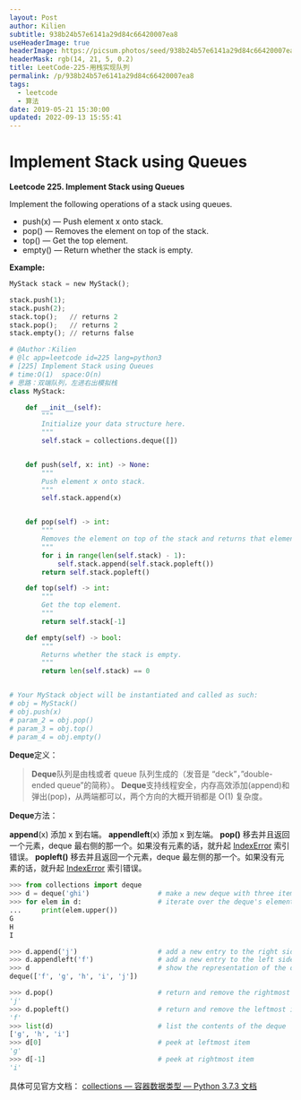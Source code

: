 ```yaml
---
layout: Post
author: Kilien
subtitle: 938b24b57e6141a29d84c66420007ea8
useHeaderImage: true
headerImage: https://picsum.photos/seed/938b24b57e6141a29d84c66420007ea8/1920/1080
headerMask: rgb(14, 21, 5, 0.2)
title: LeetCode-225-用栈实现队列
permalink: /p/938b24b57e6141a29d84c66420007ea8
tags:
  - leetcode
  - 算法
date: 2019-05-21 15:30:00
updated: 2022-09-13 15:55:41
---
```


# Implement Stack using Queues

**Leetcode 225. Implement Stack using Queues**

Implement the following operations of a stack using queues.

- push(x) — Push element x onto stack.
- pop() — Removes the element on top of the stack.
- top() — Get the top element.
- empty() — Return whether the stack is empty.

**Example:**

```python
MyStack stack = new MyStack();

stack.push(1);
stack.push(2);
stack.top();   // returns 2
stack.pop();   // returns 2
stack.empty(); // returns false

```

```python
# @Author：Kilien
# @lc app=leetcode id=225 lang=python3
# [225] Implement Stack using Queues
# time:O(1)  space:O(n)
# 思路：双端队列，左进右出模拟栈
class MyStack:

    def __init__(self):
        """
        Initialize your data structure here.
        """
        self.stack = collections.deque([])


    def push(self, x: int) -> None:
        """
        Push element x onto stack.
        """
        self.stack.append(x)


    def pop(self) -> int:
        """
        Removes the element on top of the stack and returns that element.
        """
        for i in range(len(self.stack) - 1):
            self.stack.append(self.stack.popleft())
        return self.stack.popleft()

    def top(self) -> int:
        """
        Get the top element.
        """
        return self.stack[-1]

    def empty(self) -> bool:
        """
        Returns whether the stack is empty.
        """
        return len(self.stack) == 0


# Your MyStack object will be instantiated and called as such:
# obj = MyStack()
# obj.push(x)
# param_2 = obj.pop()
# param_3 = obj.top()
# param_4 = obj.empty()

```

**Deque**定义：

> **Deque**队列是由栈或者 queue 队列生成的（发音是 “deck”，”double-ended queue”的简称）。
> **Deque**支持线程安全，内存高效添加(append)和弹出(pop)，从两端都可以，两个方向的大概开销都是 O(1) 复杂度。

**Deque**方法：

**append**(x)
添加 x 到右端。
**appendleft**(x)
添加 x 到左端。
**pop()**
移去并且返回一个元素，deque 最右侧的那一个。如果没有元素的话，就升起 [IndexError](https://docs.python.org/zh-cn/3/library/exceptions.html#IndexError) 索引错误。
**popleft()**
移去并且返回一个元素，deque 最左侧的那一个。如果没有元素的话，就升起 [IndexError](https://docs.python.org/zh-cn/3/library/exceptions.html#IndexError) 索引错误。

```Python
>>> from collections import deque
>>> d = deque('ghi')                 # make a new deque with three items
>>> for elem in d:                   # iterate over the deque's elements
...     print(elem.upper())
G
H
I

>>> d.append('j')                    # add a new entry to the right side
>>> d.appendleft('f')                # add a new entry to the left side
>>> d                                # show the representation of the deque
deque(['f', 'g', 'h', 'i', 'j'])

>>> d.pop()                          # return and remove the rightmost item
'j'
>>> d.popleft()                      # return and remove the leftmost item
'f'
>>> list(d)                          # list the contents of the deque
['g', 'h', 'i']
>>> d[0]                             # peek at leftmost item
'g'
>>> d[-1]                            # peek at rightmost item
'i'


```

具体可见官方文档：
[collections — 容器数据类型 — Python 3.7.3 文档](https://docs.python.org/zh-cn/3/library/collections.html?highlight=deque#collections.deque)
